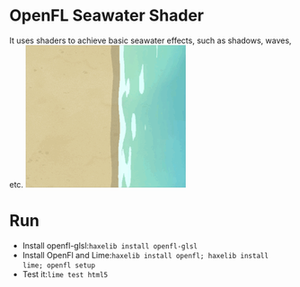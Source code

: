 # OpenFL Seawater Shader
It uses shaders to achieve basic seawater effects, such as shadows, waves, etc.
![](./desc_img.gif)

# Run
- Install openfl-glsl:`haxelib install openfl-glsl`
- Install OpenFl and Lime:`haxelib install openfl; haxelib install lime; openfl setup`
- Test it:`lime test html5`